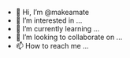 - 👋 Hi, I’m @makeamate
- 👀 I’m interested in ...
- 🌱 I’m currently learning ...
- 💞️ I’m looking to collaborate on ...
- 📫 How to reach me ...

<!---
makeamate/makeamate is a ✨ special ✨ repository because its `README.md` (this file) appears on your GitHub profile.
You can click the Preview link to take a look at your changes.
--->
